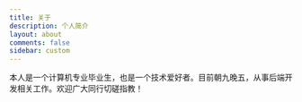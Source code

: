```yaml
---
title: 关于
description: 个人简介
layout: about
comments: false
sidebar: custom
---
```

本人是一个计算机专业毕业生，也是一个技术爱好者。目前朝九晚五，从事后端开发相关工作。欢迎广大同行切磋指教！